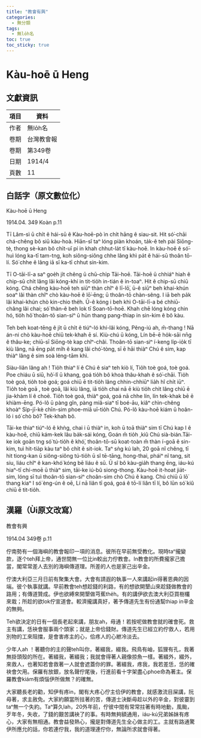 ```yaml
---
title: "教會有興"
categories:
  - 無分類
tags:
  - 無lo̍h名
toc: true
toc_sticky: true
---
```


# Kàu-hoē ū Heng

## 文獻資訊

| 項目 | 資料 |
|---|---|
| 作者 | 無lo̍h名 |
| 卷期 | 台灣教會報 |
| 卷期 | 第349卷 |
| 日期 | 1914/4 |
| 頁數 | 11 |

## 白話字（原文數位化）

Kàu-hoē ū Heng

1914.04. 349 Koàn p.11

Tī Lâm-sì ū chi̍t ê hái-sū ê Kàu-hoē-pò ìn chi̍t hāng ê siau-sit. Hit só͘-chāi chá-chêng bô siū kàu-hoà. Hiān-sî taⁿ lóng piàn khoán, ta̍k-ê teh pài Siōng-tè, thong sè-kan bô chi̍t-uī pí in khah chhut-la̍t tī kàu-hoē. In kàu-hoē ê só͘-huì lóng ka-tī tam-tng, koh siông-siông chhe lâng khì pa̍t ê hái-sū thoân tō-lí. Só͘ chhe ê lâng iā sī ka-tī chhut sin-kim.

Tī O-tāi-lī-a saⁿ goe̍h ji̍t chêng ū chū-chi̍p Tāi-hoē. Tāi-hoē ū chhiáⁿ hiah ê chip-sū chi̍t lâng lâi kóng-khí in tit-tio̍h in-tián ê in-toaⁿ. Hit ê chip-sū chiū kóng. Chá chêng kàu-hoē teh siūⁿ thàn chîⁿ ê lī-lō͘, ū-ê siūⁿ beh khai-khún soaⁿ lâi thàn chîⁿ chò kàu-hoē ê lō͘-ēng; ū thoân-tō chàn-sêng. I iā beh pa̍k lâi khai-khún chò kin-chio the̍h. Ū-ê kóng i beh khì O-tāi-lī-a bé chhiū-châng lâi chai; só͘ thàn-ê beh lok tī Soan-tō-hoē. Khah chē lóng kóng chin hó, tio̍h hō͘ thoân-tō sian-siⁿ ū hūn thang pang-thiap in sin-kim ê bô kàu.

Teh beh koat-tēng ê ji̍t ū chi̍t ê tiúⁿ-ló khí-lâi kóng, Pêng-iú ah, m̄-thang ! Nā án-ni chò kàu-hoē chiū tek-khah ē sí. Kiù-chú ū kóng, Lín bē-ē ho̍k-sāi nn̄g ê thâu-ke; chiū-sī Siōng-tè kap chîⁿ-châi. Thoân-tō sian-siⁿ í-keng li̍p-io̍k tī kiù lâng, nā ēng pa̍t mi̍h ê kang lâi chó͘-tòng, sī ē hāi thiàⁿ Chú ê sim, kap thiàⁿ lâng ê sim soà léng-tām khì.

Siàu-liân lâng ah ! Tio̍h thiaⁿ lí ê Chú ê siaⁿ teh kiò lí, Tio̍h toè goá, toè goá. Poe chiáu ū siū, hô͘-lî ū khang, goá tio̍h bô khoà thâu-khah ê só͘-chāi. Tio̍h toè goá, tio̍h toè goá; goá chiū ē tit-tio̍h lâng chhin-chhiūⁿ lia̍h hî chi̍t iūⁿ. Tio̍h toè goā , toè goā, lâi kiù lâng, iā tio̍h chai nā ē kiù tio̍h chi̍t lâng chiū ē jia-khàm lí ê choē. Tio̍h toè goá, thiàⁿ goá, goá nā chhe lín, lín tek-khak bē ē khiàm-ēng. Pó-lô ū pàng gîn, pàng miâ-siaⁿ tī boé-āu, kiâⁿ chìn-chêng khoàⁿ Si̍p-jī-kè chīn-sim phoe-miā uī-tio̍h Chú. Pó-lô kàu-hoē kiám ū hoân-ló i só͘ chò bô? Tek-khah bô.

Tāi-ke thiaⁿ tiúⁿ-ló ê khǹg, chai i ū thiàⁿ in, koh ū toā thiàⁿ sim tī Chú kap I ê kàu-hoē, chiū kám-kek lâu ba̍k-sái kóng, Goán m̄ tio̍h ,kiû Chú sià-bián.Tāi-ke iok goān tng só͘ tú-tio̍h ê khó͘, thoân-tō-sū koat-toàn m̄ thàn í-goā ê sin-kim, tuì hit-tia̍p kàu taⁿ bô chi̍t ê sit-iok. Taⁿ sǹg kú lah, 20 goā nî chêng, tī hit tiong-kan ū siông-siông tú-tio̍h ū sî tē-tāng, hong-thai, pháiⁿ nî tang, sit siu, liáu chîⁿ ê kan-khó͘ kóng bē liáu ê sū. Ū sî bô kàu-gia̍h thang ēng, iáu-kú hiaⁿ-tī chí-moē ū thiàⁿ sim, tāi-ke iú-bû siong-thong. Kàu-hoē it-hoat jia̍t-sim, lóng sī tuì thoân-tō sian-siⁿ choân-sim chò Chú ê kang. Chú chiū ū lō͘ thang kiaⁿ I só͘ èng-ún ê oē, Lí nā liân tī goá, goá ê tō-lí liân tī lí, bô lūn só͘ kiû chiū ē tit-tio̍h.

## 漢羅（Ùi原文改寫）

教會有興

1914.04 349卷 p.11

佇南勢有一個海嶼的教會報印一項的消息。彼所在早前無受教化。現時taⁿ攏變款，逐个teh拜上帝，通世間無一位比in較出力佇教會。In教會的所費攏家己擔當，閣常常差人去別的海嶼傳道理。所差的人也是家己出辛金。

佇澳大利亞三月日前有聚集大會。大會有請遐的執事一人來講起in得著恩典的因端。彼个執事就講。早前教會teh想趁錢的利路，有的想欲開墾山來趁錢做教會的路用；有傳道贊成。伊也欲縛來開墾做芎蕉the̍h。有的講伊欲去澳大利亞買樹欉來栽；所趁的欲lok佇宣道會。較濟攏講真好，著予傳道先生有份通幫thiap in辛金的無夠。

Teh欲決定的日有一個長老起來講，朋友ah，毋通！若按呢做教會就的確會死。救主有講，恁袂會服事兩个頭家；就是上帝佮錢財。傳道先生已經立約佇救人，若用別物的工來阻擋，是會害疼主的心，佮疼人的心紲冷淡去。

少年人ah ！著聽你的主的聲teh叫你，著綴我，綴我。飛鳥有岫，狐狸有孔，我著無掛頭殼的所在。著綴我，著綴我；我就會得著人親像掠魚一樣。著綴外，綴外，來救人，也著知若會救著一人就會遮蓋你的罪。著綴我，疼我，我若差恁，恁的確袂會欠用。保羅有放銀，放名聲佇尾後，行進前看十字架盡心phoe命為著主。保羅教會kiám有煩惱伊所做無？的確無。

大家聽長老的勸，知伊有疼in，閣有大疼心佇主佮伊的教會，就感激流目屎講，阮毋著，求主赦免。大家約願當所拄著的苦，傳道士決斷毋趁以外的辛金，對彼霎到taⁿ無一个失約。Taⁿ算久lah，20外年前，佇彼中間有常常拄著有時地動，風颱，歹年冬，失收，了錢的艱苦講袂了的事。有時無夠額通用，iáu-kú兄弟姊妹有疼心，大家有無相通。教會益發熱心，攏是對傳道先生全心做主的工。主就有路通驚伊所應允的話，你若連佇我，我的道理連佇你，無論所求就會得著。
